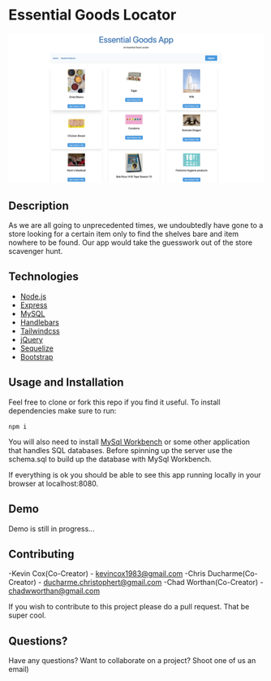 # Essential Goods Locator 
![EGL Screenshot](egl.png)

## Description

As we are all going to unprecedented times, we undoubtedly
have gone to a store looking for a certain item only to find the shelves bare
and item nowhere to be found. Our app would take the guesswork out of
the store scavenger hunt.

## Technologies

- [Node.js](https://nodejs.org/en/) 
- [Express](https://expressjs.com/) 
- [MySQL](https://www.mysql.com/) 
- [Handlebars](http://handlebarsjs.com/) 
- [Tailwindcss](https://tailwindcss.com/)  
- [jQuery](https://jquery.com/)
- [Sequelize](https://sequelize.org/)
- [Bootstrap](https://getbootstrap.com/)

## Usage and Installation

Feel free to clone or fork this repo if you find it useful. To install dependencies make sure to run:

```
npm i
```

You will also need to install [MySql Workbench](https://www.mysql.com/products/workbench/) or some other application that handles SQL databases. Before spinning up the server use the schema.sql to build up the database with MySql Workbench.

If everything is ok you should be able to see this app running locally in your browser at localhost:8080. 

## Demo

Demo is still in progress...

## Contributing

-Kevin Cox(Co-Creator) - kevincox1983@gmail.com
-Chris Ducharme(Co-Creator) - ducharme.christophert@gmail.com
-Chad Worthan(Co-Creator) - chadwworthan@gmail.com

If you wish to contribute to this project please do a pull request. That be super cool.

## Questions?


Have any questions? Want to collaborate on a project? Shoot one of us an email)
